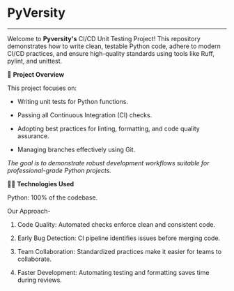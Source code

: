 # PyVersity

******

Welcome to **Pyversity's** CI/CD Unit Testing Project! This repository demonstrates
how to write clean, testable Python code, adhere to modern CI/CD practices,
and ensure high-quality standards using tools like Ruff, pylint, and unittest.

🚀 **Project Overview**

This project focuses on:

- Writing unit tests for Python functions.

- Passing all Continuous Integration (CI) checks.

- Adopting best practices for linting, formatting, and code quality assurance.

- Managing branches effectively using Git.

_The goal is to demonstrate robust development workflows suitable for professional-grade Python projects._

🧑‍💻 **Technologies Used**

Python: 100% of the codebase.

Our Approach-

1. Code Quality: Automated checks enforce clean and consistent code.

2. Early Bug Detection: CI pipeline identifies issues before merging code.

3. Team Collaboration: Standardized practices make it easier for teams to collaborate.

4. Faster Development: Automating testing and formatting saves time during reviews.
